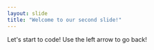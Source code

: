```yaml
---
layout: slide
title: "Welcome to our second slide!"
---
```

Let's start to code!
Use the left arrow to go back!
